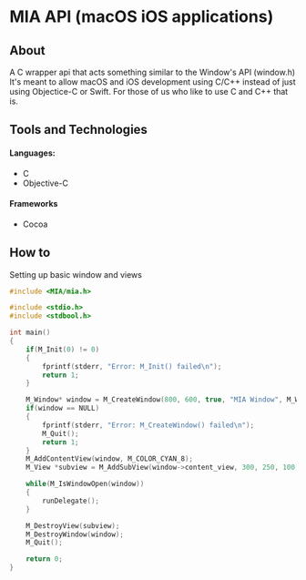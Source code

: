 # MIA API (macOS iOS applications)

## About

A C wrapper api that acts something similar to the Window's API (window.h)
It's meant to allow macOS and iOS development using C/C++ instead of just using Objectice-C or Swift.
For those of us who like to use C and C++ that is.

## Tools and Technologies

#### Languages:

* C
* Objective-C

#### Frameworks

* Cocoa

## How to

Setting up basic window and views

```C
#include <MIA/mia.h>

#include <stdio.h>
#include <stdbool.h>

int main()
{
    if(M_Init(0) != 0)
    {
        fprintf(stderr, "Error: M_Init() failed\n");
        return 1;
    }

    M_Window* window = M_CreateWindow(800, 600, true, "MIA Window", M_WINDOW_RESIZABLE | M_WINDOW_MINIMIZED);
    if(window == NULL)
    {
        fprintf(stderr, "Error: M_CreateWindow() failed\n");
        M_Quit();
        return 1;
    }
    M_AddContentView(window, M_COLOR_CYAN_8);
    M_View *subview = M_AddSubView(window->content_view, 300, 250, 100, 100, 10, false, M_COLOR_RED_8);

    while(M_IsWindowOpen(window))
    {
        runDelegate();
    }

    M_DestroyView(subview);
    M_DestroyWindow(window);    
    M_Quit();

    return 0;
}
```